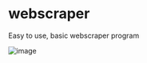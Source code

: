 # webscraper
Easy to use, basic webscraper program



![image](https://github.com/cmorris2945/webscraper/assets/30676606/08325a70-7877-4571-98f9-b2f1247f1871)
